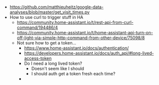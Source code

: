- https://github.com/matthieuheitz/google-data-analyses/blob/master/get_visit_times.py
- How to use curl to trigger stuff in HA
	- https://community.home-assistant.io/t/rest-api-from-curl-command/194486/4
	- https://community.home-assistant.io/t/home-assistant-api-turn-on-off-light-via-simple-http-command-from-other-device/75098/8
	- Not sure how to get a token...
		- https://www.home-assistant.io/docs/authentication/
		- https://developers.home-assistant.io/docs/auth_api/#long-lived-access-token
		- Do I need a long lived token?
			- Doesn't seem like I should
			- I should auth get a token fresh each time?
		-